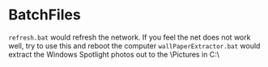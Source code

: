 # BatchFiles

`refresh.bat` would refresh the network. If you feel the net does not work well, try to use this and reboot the computer
`wallPaperExtractor.bat` would extract the Windows Spotlight photos out to the \Pictures in C:\
